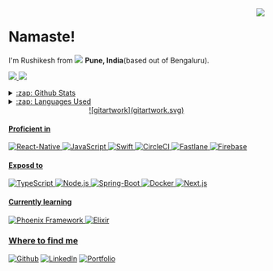 <img align="right" src="https://visitor-badge.laobi.icu/badge?page_id=rushikeshpandit/rushikeshpandit" />

<h1>Namaste!</h1>

<p>I'm Rushikesh from <img src="https://emojis.slackmojis.com/emojis/images/1622685103/43065/india.png?1622685103" width="13"/> <b>Pune, India</b>(based out of Bengaluru). </p>
<p>
  <div>
  <a href="https://github.com/rushikeshpandit">
  <img height="180em" src="https://github-readme-stats.vercel.app/api?username=rushikeshpandit&show_icons=true&theme=vision-friendly-dark&include_all_commits=true&count_private=true"/>
  <img height="180em" src="https://github-readme-stats.vercel.app/api/top-langs/?username=rushikeshpandit&layout=compact&langs_count=7&theme=vision-friendly-dark"/>
</div>
</p>
  
<details>
  <summary>:zap: Github Stats</summary>
  <img src="https://github-readme-stats.vercel.app/api?username=rushikeshpandit&&show_icons=true&title_color=222222&icon_color=03A87C&text_color=333333&bg_color=ffffff">
</details>

<details>
  <summary>:zap: Languages Used</summary>
  <img src="https://github-readme-stats.vercel.app/api/top-langs/?username=rushikeshpandit&layout=compact&bg_color=ffffff&text_color=333333">
</details>

<div align="center">
  ![gitartwork](gitartwork.svg)
</div>

      
<h4>Proficient in</h4>
<p>
  <img alt="React-Native" src="https://img.shields.io/badge/-React-000?style=flat-square&logo=react" />
  <img alt="JavaScript" src="https://img.shields.io/badge/-JavaScript-000?style=flat-square&logo=javascript"/>
  <img alt="Swift" src="https://img.shields.io/badge/-Swift-000?style=flat-square&logo=swift"/>
  <img alt="CircleCI" src="https://img.shields.io/badge/-CircleCI-000?style=flat-square&logo=circleci"/>
  <img alt="Fastlane" src="https://img.shields.io/badge/-Fastlane-000?style=flat-square&logo=fastlane"/>
  <img alt="Firebase" src="https://img.shields.io/badge/-Firebase-000?style=flat-square&logo=firebase"/>
</p>
<h4>Exposd to</h4>
<p>
  <img alt="TypeScript" src="https://img.shields.io/badge/-TypeScript-000?style=flat-square&logo=typescript" />
  <img alt="Node.js" src="https://img.shields.io/badge/-Node.js-000?style=flat-square&logo=nodedotjs"/>
  <img alt="Spring-Boot" src="https://img.shields.io/badge/-Spring--Boot-000?style=flat-square&logo=springboot"/>
  <img alt="Docker" src="https://img.shields.io/badge/-Docker-000?style=flat-square&logo=docker" />
  <img alt="Next.js" src="https://img.shields.io/badge/-Next.JS-000?style=flat-square&logo=next.js"/>
</p>
<h4>Currently learning</h4>
<p>
  <img alt="Phoenix Framework" src="https://img.shields.io/badge/-Phoenix%20Framework-000?style=flat-square&logo=phoenixframework"/>
  <img alt="Elixir" src="https://img.shields.io/badge/-Elixir-000?style=flat-square&logo=elixir&logoColor=AF2A7F" />
</p>

<h3>Where to find me</h3>
<p><a href="https://github.com/rushikeshpandit" target="_blank"><img alt="Github" src="https://img.shields.io/badge/GitHub-%2312100E.svg?&style=for-the-badge&logo=Github&logoColor=white" /></a>  <a href="https://www.linkedin.com/in/rushikesh-pandit-646834100/" target="_blank"><img alt="LinkedIn" src="https://img.shields.io/badge/-LinkedIn-000?style=for-the-badge&logo=linkedin" /></a> <a href="http://rushikeshpandit.in" target="_blank"><img alt="Portfolio" src="https://img.shields.io/badge/-Portfolio-000?style=for-the-badge&logo=aboutdotme" /></a>
</p>

<!--
**rushikeshpandit/rushikeshpandit** is a ✨ _special_ ✨ repository because its `README.md` (this file) appears on your GitHub profile.

Here are some ideas to get you started:

- 🔭 I’m currently working on ...
- 🌱 I’m currently learning ...
- 👯 I’m looking to collaborate on ...
- 🤔 I’m looking for help with ...
- 💬 Ask me about ...
- 📫 How to reach me: ...
- 😄 Pronouns: ...
- ⚡ Fun fact: ...
-->

